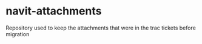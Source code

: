 # navit-attachments
Repository used to keep the attachments that were in the trac tickets before migration
